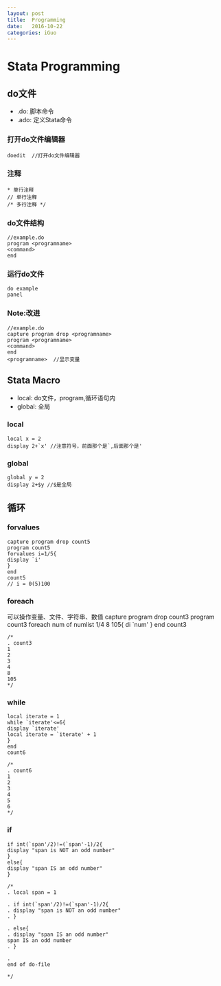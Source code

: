 ```yaml
---
layout: post
title:  Programming
date:   2016-10-22
categories: iGuo
---
```



# Stata Programming

## do文件
- .do: 脚本命令
- .ado: 定义Stata命令


### 打开do文件编辑器

    doedit  //打开do文件编辑器

### 注释
    * 单行注释
    // 单行注释
    /* 多行注释 */

### do文件结构
    //example.do
    program <programname>
    <command>
    end

### 运行do文件
    do example
    panel

### Note:改进
    //example.do
    capture program drop <programname>
    program <programname>
    <command>
    end
    <programname>  //显示变量

## Stata Macro
- local: do文件，program,循环语句内
- global: 全局

### local
    local x = 2
    display 2+`x' //注意符号，前面那个是`,后面那个是'


### global
    global y = 2
    display 2+$y //$是全局

## 循环

### forvalues
    capture program drop count5
    program count5
    forvalues i=1/5{
    display `i'
    }
    end
    count5
    // i = 0(5)100

### foreach
可以操作变量、文件、字符串、数值
    capture program drop count3
    program count3
    foreach num of numlist 1/4 8 105{
    di `num'
    }
    end 
    count3

    /*
    . count3
    1
    2
    3
    4
    8
    105
    */

### while
    local iterate = 1
    while `iterate'<=6{
    display `iterate'
    local iterate = `iterate' + 1
    }
    end 
    count6

    /*
    . count6
    1
    2
    3
    4
    5
    6
    */

### if
    if int(`span'/2)!=(`span'-1)/2{
    display "span is NOT an odd number"
    }
    else{
    display "span IS an odd number"
    }

    /* 
    . local span = 1

    . if int(`span'/2)!=(`span'-1)/2{
    . display "span is NOT an odd number"
    . }

    . else{
    . display "span IS an odd number"
    span IS an odd number
    . }

    . 
    end of do-file

    */
